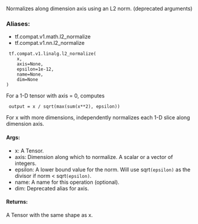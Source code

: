Normalizes along dimension axis using an L2 norm. (deprecated arguments)
### Aliases:
- tf.compat.v1.math.l2_normalize
- tf.compat.v1.nn.l2_normalize

```
 tf.compat.v1.linalg.l2_normalize(
    x,
    axis=None,
    epsilon=1e-12,
    name=None,
    dim=None
)
```
For a 1-D tensor with axis = 0, computes

```
 output = x / sqrt(max(sum(x**2), epsilon))
```
For x with more dimensions, independently normalizes each 1-D slice along dimension axis.
#### Args:
- x: A Tensor.
- axis: Dimension along which to normalize. A scalar or a vector of integers.
- epsilon: A lower bound value for the norm. Will use sqrt`(epsilon)` as the divisor if norm < sqrt`(epsilon)`.
- name: A name for this operation (optional).
- dim: Deprecated alias for axis.
#### Returns:
A Tensor with the same shape as x.

